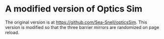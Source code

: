 # A modified version of Optics Sim

The original version is at https://github.com/Sea-Snell/opticsSim.
This version is modified so that the three barrier mirrors are randomized on page reload.